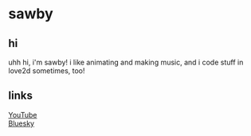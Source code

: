 # sawby

## hi
<p>uhh hi, i'm sawby! i like animating and making music, and i code stuff in love2d sometimes, too!</p>

## links
[YouTube](https://github.com/sawby08/) </br>
[Bluesky](https://bsky.app/profile/sawby08.itch.io) </br>
